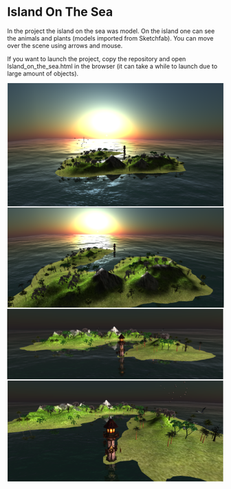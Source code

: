 # Island On The Sea

In the project the island on the sea was model. On the island one can see the animals and plants (models imported from Sketchfab). You can move over the scene using arrows and mouse.

If you want to launch the project, copy the repository and open Island_on_the_sea.html in the browser (it can take a while to launch due to large amount of objects).

![Alt text](https://github.com/Iffern/Island-On-The-Sea/blob/main/textures/img_1.png?raw=true "Picture 1")
![Alt text](https://github.com/Iffern/Island-On-The-Sea/blob/main/textures/img_2.png?raw=true "Picture 2")
![Alt text](https://github.com/Iffern/Island-On-The-Sea/blob/main/textures/img_3.png?raw=true "Picture 3")
![Alt text](https://github.com/Iffern/Island-On-The-Sea/blob/main/textures/img_4.png?raw=true "Picture 4")
